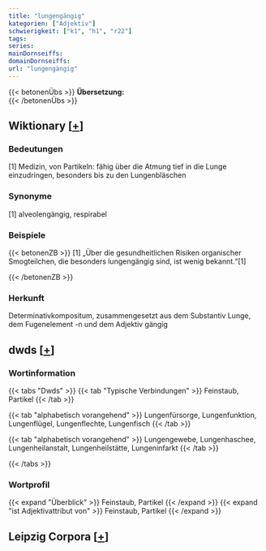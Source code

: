 ```yaml
---
title: "lungengängig"
kategorien: ["Adjektiv"]
schwierigkeit: ["k1", "h1", "r22"]
tags:
series:
mainDornseiffs:
domainDornseiffs:
url: "lungengängig"
---
```


{{< betonenÜbs >}}
**Übersetzung:**  
{{< /betonenÜbs >}}

## Wiktionary [[+](https://de.wiktionary.org/wiki/lungengängig)]

### Bedeutungen
[1] Medizin, von Partikeln: fähig über die Atmung tief in die Lunge einzudringen, besonders bis zu den Lungenbläschen  

### Synonyme
[1] alveolengängig, respirabel  

### Beispiele
{{< betonenZB >}}
[1] „Über die gesundheitlichen Risiken organischer Smogteilchen, die besonders lungengängig sind, ist wenig bekannt.“[1]  

{{< /betonenZB >}}
### Herkunft
Determinativkompositum, zusammengesetzt aus dem Substantiv Lunge, dem Fugenelement -n und dem Adjektiv gängig  



## dwds [[+](https://www.dwds.de/wb/lungengängig)]

### Wortinformation
{{< tabs "Dwds" >}}
{{< tab "Typische Verbindungen" >}}
Feinstaub, Partikel
{{< /tab >}}

{{< tab "alphabetisch vorangehend" >}}
Lungenfürsorge, Lungenfunktion, Lungenflügel, Lungenflechte, Lungenfisch
{{< /tab >}}

{{< tab "alphabetisch vorangehend" >}}
Lungengewebe, Lungenhaschee, Lungenheilanstalt, Lungenheilstätte, Lungeninfarkt
{{< /tab >}}

{{< /tabs >}}

### Wortprofil
{{< expand "Überblick" >}} Feinstaub, Partikel {{< /expand >}}
{{< expand "ist Adjektivattribut von" >}} Feinstaub, Partikel {{< /expand >}}

## Leipzig Corpora [[+](https://corpora.uni-leipzig.de/en/res?word=lungengängig&corpusId=deu_newscrawl-public_2018)]

